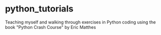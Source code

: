 # python_tutorials

Teaching myself and walking through exercises in Python coding using the book "Python Crash Course" by Eric Matthes
